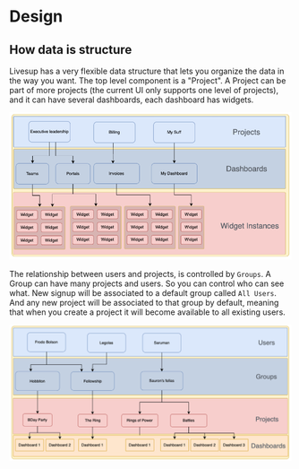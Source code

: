 # Design

## How data is structure

Livesup has a very flexible data structure that lets you organize the data in the way you want. The top level component is a "Project". A Project can be part of more projects (the current UI only supports one level of projects), and it can have several dashboards, each dashboard has widgets. 

![](/docs/images/projects-data-structure.png)

The relationship between users and projects, is controlled by `Groups`. A Group can have many projects and users. So you can control who can see what. New signup will be associated to a default group called `All Users`. And any new project will be associated to that group by default, meaning that when you create a project it will become available to all existing users. 

![](/docs/images/users-projects.png)
